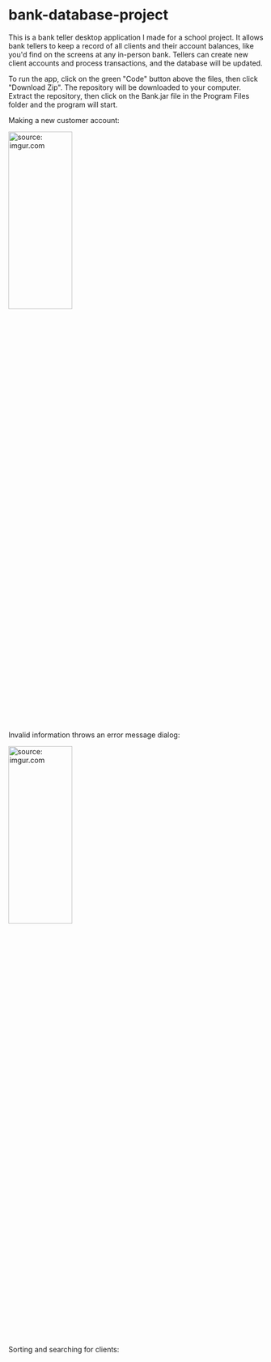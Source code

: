 # bank-database-project
This is a bank teller desktop application I made for a school project. It allows bank tellers to keep a record of all clients and their account balances, like you'd find on the screens at any in-person bank. Tellers can create new client accounts and process transactions, and the database will be updated.

To run the app, click on the green "Code" button above the files, then click "Download Zip". The repository will be downloaded to your computer. Extract the repository, then click on the Bank.jar file in the Program Files folder and the program will start.

Making a new customer account:

<a href="https://imgur.com/zkUi8b0"><img src="https://i.imgur.com/zkUi8b0.gif" title="source: imgur.com" width="50%" height="30%"/></a>

Invalid information throws an error message dialog:

<a href="https://imgur.com/PCdr1BA"><img src="https://i.imgur.com/PCdr1BA.gif" title="source: imgur.com" width="50%" height="30%"/></a>

Sorting and searching for clients:
